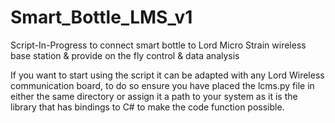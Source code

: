 # Smart_Bottle_LMS_v1
Script-In-Progress to connect smart bottle to Lord Micro Strain wireless base station &amp; provide on the fly control &amp; data analysis

If you want to start using the script it can be adapted with any Lord Wireless communication board, to do so ensure you have placed the lcms.py file in either the same directory or assign it a path to your system as it is the library that has bindings to C# to make the code function possible.
